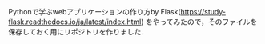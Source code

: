 Pythonで学ぶwebアプリケーションの作り方by Flask(https://study-flask.readthedocs.io/ja/latest/index.html)
をやってみたので，そのファイルを保存しておく用にリポジトリを作りました．
